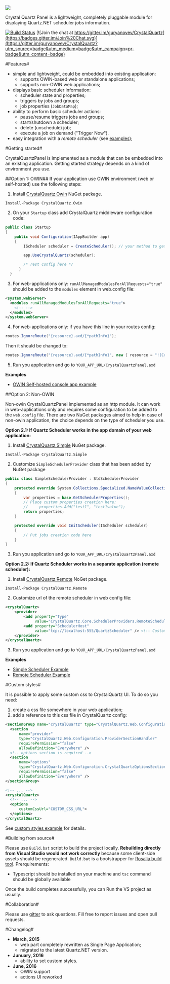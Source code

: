 ![](http://guryanovev.github.io/CrystalQuartz/demo_v4.png)

Crystal Quartz Panel is a lightweight, completely pluggable module for displaying Quartz.NET scheduler jobs information.

[![Build Status](https://travis-ci.org/guryanovev/CrystalQuartz.svg?branch=master)](https://travis-ci.org/guryanovev/CrystalQuartz)
[![Join the chat at https://gitter.im/guryanovev/CrystalQuartz](https://badges.gitter.im/Join%20Chat.svg)](https://gitter.im/guryanovev/CrystalQuartz?utm_source=badge&utm_medium=badge&utm_campaign=pr-badge&utm_content=badge)

#Features#

  * simple and lightweight, could be embedded into existing application:
    * supports OWIN-based web or standalone applications;
    * supports non-OWIN web applications;
  * displays basic scheduler information:
    * scheduler state and properties;
    * triggers by jobs and groups;
    * job properties (`JobDataMap`);
  * ability to perform basic scheduler actions:
    * pause/resume triggers jobs and groups;
    * start/shutdown a scheduler;
    * delete (unschedule) job;
    * execute a job on demand ("Trigger Now").
  * easy integration with a *remote scheduler* (see [examples](https://github.com/guryanovev/CrystalQuartz/tree/master/examples));

#Getting started#

CrystalQuartzPanel is implemented as a module that can be embedded into an existing application. Getting started strategy depends on a kind of environment you use.

##Option 1: OWIN##
If your application use OWIN environment (web or self-hosted) use the following steps:

  1. Install [CrystalQuartz.Owin](http://nuget.org/List/Packages/CrystalQuartz.Owin) NuGet package.

  ```Install-Package CrystalQuartz.Owin```

  2. On your `Startup` class add CrystalQuartz middleware configuration code:
  
  ```C#
  public class Startup
  {
      public void Configuration(IAppBuilder app)
      {
          IScheduler scheduler = CreateScheduler(); // your method to get a scheduler instance

          app.UseCrystalQuartz(scheduler);

          /* rest config here */
        }
    }
  ```
  
  3. For web-applications only: `runAllManagedModulesForAllRequests="true"` should be added to the `modules` element in web.config file:
  
  ```XML
  <system.webServer>
    <modules runAllManagedModulesForAllRequests="true">
      <!-- -->
    </modules>
  </system.webServer>
  ```
  
  4. For web-applications only: if you have this line in your routes config:
  
  ```C#
  routes.IgnoreRoute("{resource}.axd/{*pathInfo}");
  ```
  
  Then it should be changed to:
  
  ```C#
  routes.IgnoreRoute("{resource}.axd/{*pathInfo}", new { resource = "!(CrystalQuartzPanel)"});
  ```
  
  5. Run you application and go to `YOUR_APP_URL/CrystalQuartzPanel.axd`
  
**Examples**
- [OWIN Self-hosted console app example](//github.com/guryanovev/CrystalQuartz/tree/owin/examples/01_Owin_SelfHosted)

##Option 2: Non-OWIN

Non-owin CrystalQuartzPanel implemented as an http module. It can work in web-applications only and requires some configuration to be added to the `web.config` file. There are two NuGet packages aimed to help in case of non-owin application, the choice depends on the type of scheduler you use.

**Option 2.1: If Quartz Scheduler works in the app domain of your web application:**

  1. Install [CrystalQuartz.Simple](http://nuget.org/List/Packages/CrystalQuartz.Simple) NuGet package.

  ```Install-Package CrystalQuartz.Simple```

  2. Customize `SimpleSchedulerProvider` class that has been added by NuGet package
  
  ```C#
  public class SimpleSchedulerProvider : StdSchedulerProvider
  {
      protected override System.Collections.Specialized.NameValueCollection GetSchedulerProperties()
      {
          var properties = base.GetSchedulerProperties();
          // Place custom properties creation here:
          //     properties.Add("test1", "test1value");
          return properties;
      }

      protected override void InitScheduler(IScheduler scheduler)
      {
          // Put jobs creation code here
      }
  }
  ```
  3. Run you application and go to `YOUR_APP_URL/CrystalQuartzPanel.axd`
 
**Option 2.2: If Quartz Scheduler works in a separate application (remote scheduler):**

  1. Install [CrystalQuartz.Remote](http://nuget.org/List/Packages/CrystalQuartz.Remote) NoGet package.
  
  ```Install-Package CrystalQuartz.Remote```
 
  2. Customize url of the remote scheduler in web config file:
 
  ```XML
  <crystalQuartz>
      <provider>
          <add property="Type" 
               value="CrystalQuartz.Core.SchedulerProviders.RemoteSchedulerProvider, CrystalQuartz.Core" />
          <add property="SchedulerHost" 
               value="tcp://localhost:555/QuartzScheduler" /> <!-- Customize URL here -->
      </provider>
  </crystalQuartz>
  ```
  3. Run you application and go to `YOUR_APP_URL/CrystalQuartzPanel.axd`

**Examples**
- [Simple Scheduler Example](https://github.com/guryanovev/CrystalQuartz/tree/owin/examples/04_SystemWeb_Simple)
- [Remote Scheduler Example](https://github.com/guryanovev/CrystalQuartz/tree/owin/examples/05_SystemWeb_Remote)

#Custom styles#

It is possible to apply some custom css to CrystalQuartz UI. To do so you need:

1. create a css file somewhere in your web application;
2. add a reference to this css file in CrystalQuartz config:
 
  ```xml
  <sectionGroup name="crystalQuartz" type="CrystalQuartz.Web.Configuration.CrystalQuartzConfigurationGroup">
    <section 
        name="provider" 
        type="CrystalQuartz.Web.Configuration.ProviderSectionHandler" 
        requirePermission="false" 
        allowDefinition="Everywhere" />
    <!-- options section is required -->
    <section 
        name="options" 
        type="CrystalQuartz.Web.Configuration.CrystalQuartzOptionsSection" 
        requirePermission="false" 
        allowDefinition="Everywhere" />
  </sectionGroup>

  <!-- ... -->
  <crystalQuartz>
    <!-- ... -->
    <options
        customCssUrl="CUSTOM_CSS_URL">
    </options>
  </crystalQuartz>
  ```

See [custom styles example](https://github.com/guryanovev/CrystalQuartz/tree/master/examples/CustomStyling) for details.

#Building from source#

Please use `Build.bat` script to build the project locally. **Rebuilding directly from Visual Studio would not work correctly** because some client-side assets should be regenerated. `Build.bat` is a bootstrapper for [Rosalia build tool](https://github.com/rosaliafx/Rosalia). Prerquirements:

* Typescript should be installed on your machine and `tsc` command should be globally available 

Once the build completes successfully, you can Run the VS project as usually.

#Collaboration#

Please use [gitter](https://gitter.im/guryanovev/CrystalQuartz?utm_source=badge&utm_medium=badge&utm_campaign=pr-badge&utm_content=badge) to ask questions. Fill free to report issues and open pull requests.

#Changelog#
 * **March, 2015**
   * web part completely rewritten as Single Page Application;
   * migrated to the latest Quartz.NET version.
 * **Junuary, 2016**
   * ability to set custom styles.
 * **June, 2016**
   * OWIN support
   * actions UI reworked




